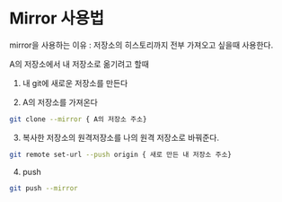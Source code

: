# Mirror 사용법



mirror을 사용하는 이유 : 저장소의 히스토리까지 전부 가져오고 싶을때 사용한다.



A의 저장소에서 내 저장소로 옮기려고 할때



1. 내 git에 새로운 저장소를 만든다

2.  A의 저장소를 가져온다

   ```bash
   git clone --mirror { A의 저장소 주소}
   ```

3.  복사한 저장소의 원격저장소를 나의 원격 저장소로 바꿔준다.

   ```bash
   git remote set-url --push origin { 새로 만든 내 저장소 주소}
   ```

4.  push

   ```bash
   git push --mirror
   ```

   